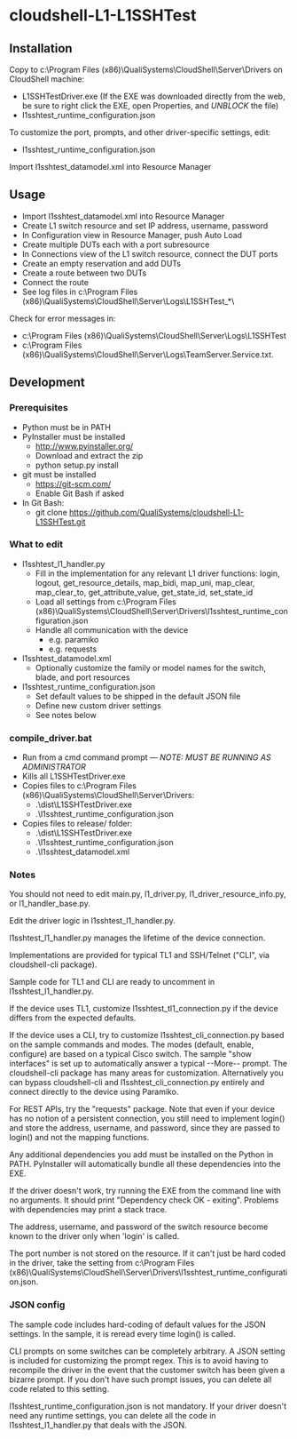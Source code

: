# cloudshell-L1-L1SSHTest

## Installation
Copy to c:\Program Files (x86)\QualiSystems\CloudShell\Server\Drivers on CloudShell machine:
- L1SSHTestDriver.exe (If the EXE was downloaded directly from the web, be sure to right click the EXE, open Properties, and *UNBLOCK* the file)
- l1sshtest_runtime_configuration.json

To customize the port, prompts, and other driver-specific settings, edit:
- l1sshtest_runtime_configuration.json

Import l1sshtest_datamodel.xml into Resource Manager

## Usage
- Import l1sshtest_datamodel.xml into Resource Manager
- Create L1 switch resource and set IP address, username, password
- In Configuration view in Resource Manager, push Auto Load
- Create multiple DUTs each with a port subresource
- In Connections view of the L1 switch resource, connect the DUT ports
- Create an empty reservation and add DUTs
- Create a route between two DUTs
- Connect the route
- See log files in c:\Program Files (x86)\QualiSystems\CloudShell\Server\Logs\\L1SSHTest_*\

Check for error messages in:
- c:\\Program Files (x86)\\QualiSystems\\CloudShell\\Server\\Logs\\L1SSHTest
- c:\\Program Files (x86)\\QualiSystems\\CloudShell\\Server\\Logs\\TeamServer.Service.txt.


## Development

### Prerequisites
- Python must be in PATH
- PyInstaller must be installed
  - http://www.pyinstaller.org/
  - Download and extract the zip
  - python setup.py install
- git must be installed
  - https://git-scm.com/
  - Enable Git Bash if asked
- In Git Bash:
  - git clone https://github.com/QualiSystems/cloudshell-L1-L1SSHTest.git


### What to edit
- l1sshtest_l1_handler.py
  - Fill in the implementation for any relevant L1 driver functions: login, logout, get_resource_details, map_bidi, map_uni, map_clear, map_clear_to, get_attribute_value, get_state_id, set_state_id
  - Load all settings from c:\Program Files (x86)\QualiSystems\CloudShell\Server\Drivers\\l1sshtest_runtime_configuration.json
  - Handle all communication with the device
    - e.g. paramiko
    - e.g. requests
- l1sshtest_datamodel.xml
  - Optionally customize the family or model names for the switch, blade, and port resources 
- l1sshtest_runtime_configuration.json
  - Set default values to be shipped in the default JSON file
  - Define new custom driver settings
  - See notes below

### compile_driver.bat
- Run from a cmd command prompt &mdash; *NOTE: MUST BE RUNNING AS ADMINISTRATOR*
- Kills all L1SSHTestDriver.exe
- Copies files to c:\Program Files (x86)\QualiSystems\CloudShell\Server\Drivers:
  - .\dist\\L1SSHTestDriver.exe
  - .\\l1sshtest_runtime_configuration.json
- Copies files to release/ folder:
  - .\dist\\L1SSHTestDriver.exe
  - .\\l1sshtest_runtime_configuration.json
  - .\\l1sshtest_datamodel.xml

### Notes

You should not need to edit main.py, l1_driver.py, l1_driver_resource_info.py, or l1_handler_base.py.

Edit the driver logic in l1sshtest_l1_handler.py.

l1sshtest_l1_handler.py manages the lifetime of the device connection.

Implementations are provided for typical TL1 and SSH/Telnet ("CLI", via cloudshell-cli package).

Sample code for TL1 and CLI are ready to uncomment in l1sshtest_l1_handler.py.

If the device uses TL1, customize l1sshtest_tl1_connection.py if the device differs from the expected defaults.

If the device uses a CLI, try to customize l1sshtest_cli_connection.py based on the sample commands and modes. The modes (default, enable, configure) are based on a typical Cisco switch. The sample "show interfaces" is set up to automatically answer a typical --More-- prompt. The cloudshell-cli package has many areas for customization. Alternatively you can bypass cloudshell-cli and l1sshtest_cli_connection.py entirely and connect directly to the device using Paramiko.

For REST APIs, try the "requests" package. Note that even if your device has no notion of a persistent connection, you still need to implement login() and store the address, username, and password, since they are passed to login() and not the mapping functions.

Any additional dependencies you add must be installed on the Python in PATH. PyInstaller will automatically bundle all these dependencies into the EXE.

If the driver doesn't work, try running the EXE from the command line with no arguments. It should print "Dependency check OK - exiting". Problems with dependencies may print a stack trace.

The address, username, and password of the switch resource become known to the driver only when 'login' is called. 

The port number is not stored on the resource. If it can't just be hard coded in the driver, take the setting from c:\Program Files (x86)\QualiSystems\CloudShell\Server\Drivers\\l1sshtest_runtime_configuration.json.

### JSON config
The sample code includes hard-coding of default values for the JSON settings. In the sample, it is reread every time login() is called.

CLI prompts on some switches can be completely arbitrary. A JSON setting is included for customizing the prompt regex. This is to avoid having to recompile the driver in the event that the customer switch has been given a bizarre prompt. If you don't have such prompt issues, you can delete all code related to this setting.

l1sshtest_runtime_configuration.json is not mandatory. If your driver doesn't need any runtime settings, you can delete all the code in l1sshtest_l1_handler.py that deals with the JSON.

